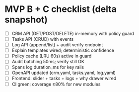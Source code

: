 # MVP B + C checklist (delta snapshot)
- [ ] CRM API (GET/POST/DELETE) in-memory with policy guard
- [ ] Tasks API (CRUD) with events
- [ ] Log API (append/list) + audit verify endpoint
- [ ] Explain templates wired; deterministic confidence
- [ ] Policy cache (LRU 60s) active in guard
- [ ] Audit batching 50ms; verify still OK
- [ ] Spans log duration_ms for key rails
- [ ] OpenAPI updated (crm.yaml, tasks.yaml, log.yaml)
- [ ] Frontend: slider + tasks + logs + why drawer wired
- [ ] CI green; coverage ≥80% for new modules
